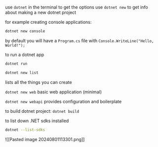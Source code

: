 use `dotnet` in the terminal to get the options
use `dotnet new` to get info about making a new dotnet project

for example creating console applications:
```bash
dotnet new console
```
by default you will have a `Program.cs` file with `Console.WriteLine("Hello, World!");`

to run a dotnet app
```bash
dotnet run
```

```bash
dotnet new list
```
lists all the things you can create


`dotnet new web`
basic web application (minimal)

`dotnet new webapi`
provides configuration and boilerplate 


to build dotnet project: `dotnet build`


to list down .NET sdks installed
```bash
dotnet --list-sdks
```
![[Pasted image 20240801113301.png]]
